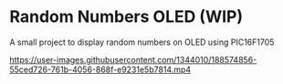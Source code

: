 # Random Numbers OLED (WIP)
A small project to display random numbers on OLED using PIC16F1705


https://user-images.githubusercontent.com/1344010/188574856-55ced726-761b-4056-868f-e9231e5b7814.mp4

